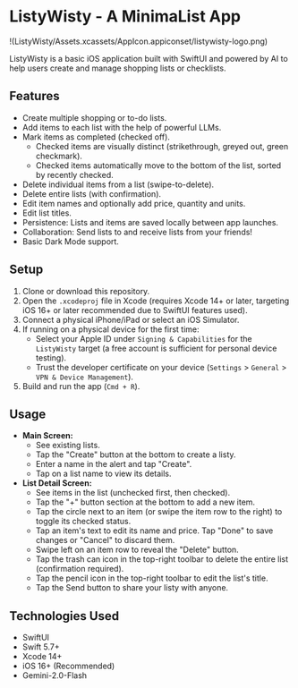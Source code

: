 # ListyWisty - A MinimaList App

!(ListyWisty/Assets.xcassets/AppIcon.appiconset/listywisty-logo.png)

ListyWisty is a basic iOS application built with SwiftUI and powered by AI to help users create and manage shopping lists or checklists.

## Features

*   Create multiple shopping or to-do lists.
*   Add items to each list with the help of powerful LLMs.
*   Mark items as completed (checked off).
    *   Checked items are visually distinct (strikethrough, greyed out, green checkmark).
    *   Checked items automatically move to the bottom of the list, sorted by recently checked.
*   Delete individual items from a list (swipe-to-delete).
*   Delete entire lists (with confirmation).
*   Edit item names and optionally add price, quantity and units.
*   Edit list titles.
*   Persistence: Lists and items are saved locally between app launches.
*   Collaboration: Send lists to and receive lists from your friends!
*   Basic Dark Mode support.

## Setup

1.  Clone or download this repository.
2.  Open the `.xcodeproj` file in Xcode (requires Xcode 14+ or later, targeting iOS 16+ or later recommended due to SwiftUI features used).
3.  Connect a physical iPhone/iPad or select an iOS Simulator.
4.  If running on a physical device for the first time:
    *   Select your Apple ID under `Signing & Capabilities` for the `ListyWisty` target (a free account is sufficient for personal device testing).
    *   Trust the developer certificate on your device (`Settings` > `General` > `VPN & Device Management`).
5.  Build and run the app (`Cmd + R`).

## Usage

*   **Main Screen:**
    *   See existing lists.
    *   Tap the "Create" button at the bottom to create a listy.
    *   Enter a name in the alert and tap "Create".
    *   Tap on a list name to view its details.
*   **List Detail Screen:**
    *   See items in the list (unchecked first, then checked).
    *   Tap the "+" button section at the bottom to add a new item.
    *   Tap the circle next to an item (or swipe the item row to the right) to toggle its checked status.
    *   Tap an item's text to edit its name and price. Tap "Done" to save changes or "Cancel" to discard them.
    *   Swipe left on an item row to reveal the "Delete" button.
    *   Tap the trash can icon in the top-right toolbar to delete the entire list (confirmation required).
    *   Tap the pencil icon in the top-right toolbar to edit the list's title.
    *   Tap the Send button to share your listy with anyone.

## Technologies Used

*   SwiftUI
*   Swift 5.7+
*   Xcode 14+
*   iOS 16+ (Recommended)
*   Gemini-2.0-Flash
